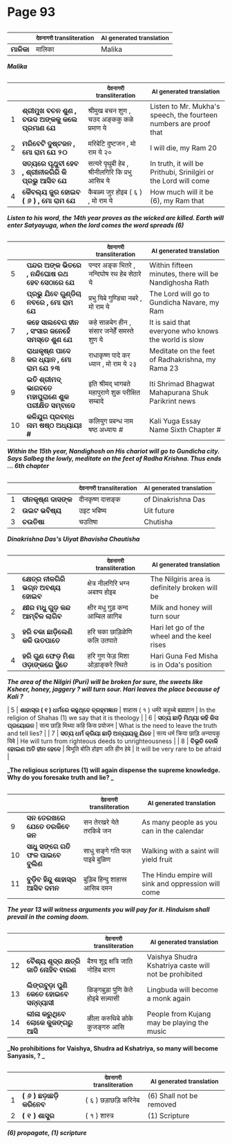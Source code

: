 # Page 93
## 
| | <sub>देवनागरी transliteration</sub> | <sub>AI generated translation</sub> |
| --- | --- | ---|
| **ମାଳିକା** | मालिका | Malika | <!-- Block 1 -->
<!-- Section [1],  -->
<!-- Placeholder for translation. Place text between the underscores(_) and with no leading or trailing spaces. -->
**_Malika_**


## 
| | | <sub>देवनागरी transliteration</sub> | <sub>AI generated translation</sub> |
| --- | --- | --- | ---|
| 1 | **ଶ୍ରୀମୁଖ ବଚନ ଶୁଣ , ଚଉଦ ଅଙ୍କକୁ କଲେ ପ୍ରମାଣ ଯେ** | श्रीमुख बचन शुण , चउद अङ्ककु कळे प्रमाण ये | Listen to Mr. Mukha&#39;s speech, the fourteen numbers are proof that | <!-- Block 2 -->
| 2 | **ମରିବେଟି ଦୁଷ୍ଟଜନ , ମୋ ରାମ ଯେ ୨୦** | मरिबेटि दुष्टजन , मो राम ये २० | I will die, my Ram 20 | <!-- Block 2 -->
| 3 | **ସତ୍ୟରେ ପୃଥୁବୀ ହେବ , ଶ୍ରୀନୀଳଗିରି କି ପ୍ରଭୁ ଆସିବ ଯେ** | सत्यरे पृथुबी हेब , श्रीनीलगिरि कि प्रभु आसिब ये | In truth, it will be Prithubi, Srinilgiri or the Lord will come | <!-- Block 3 -->
| 4 | **କୈବଲ୍ୟ ଜୁର ହୋଇବ ( ୬ ) , ମୋ ରାମ ଯେ** | कैबळ्य जुर होइब ( ६ ) , मो राम ये | How much will it be (6), my Ram that | <!-- Block 3 -->

**_Listen to his word, the 14th year proves as the wicked are killed. Earth will enter Satyayuga, when the lord comes the word spreads (6)_**

## 
| | | <sub>देवनागरी transliteration</sub> | <sub>AI generated translation</sub> |
| --- | --- | --- | ---|
| 5 | **ପନ୍ଦର ଅଙ୍କ ଭିତରେ , ନନ୍ଦିଘୋଷ ରଥ ହେବ ସେଠାରେ ଯେ** | पन्दर अङ्क भितरे , नन्दिघोष रथ हेब सेठारे ये | Within fifteen minutes, there will be Nandighosha Rath | <!-- Block 3 -->
| 6 | **ପ୍ରଭୁ ଯିବେ ଗୁଣ୍ଡିଚା ନବରେ , ମୋ ରାମ ଯେ** | प्रभु यिबे गुण्डिचा नबरे , मो राम ये | The Lord will go to Gundicha Navare, my Ram | <!-- Block 4 -->
| 7 | **କହେ ସାଲବେଗ ହୀନ , ସଂସାର ଜନେହେଁ ସମସ୍ତେ ଶୁଣ ଯେ** | कहे साळबेग हीन , संसार जनेहेँ समस्ते शुण ये | It is said that everyone who knows the world is slow | <!-- Block 4 -->
| 8 | **ରାଧାକୃଷ୍ଣ ପାଦେ କର ଧ୍ୟାନ , ମୋ ରାମ ଯେ ୨୩** | राधाकृष्ण पादे कर ध्यान , मो राम ये २३ | Meditate on the feet of Radhakrishna, my Rama 23 | <!-- Block 5 -->
| 9 | **ଇତି ଶ୍ରୀମଦ୍ ଭାଗବତେ ମହାପୁରାଣେ ଶୁକ ପରୀକ୍ଷିତ ସମ୍ବାଦେ** | इति श्रीमद् भागबते महापुराणे शुक परीक्षित सम्बादे | Iti Shrimad Bhagwat Mahapurana Shuk Parikrint news | <!-- Block 5 -->
| 10 | **କଳିଯୁଗ ପ୍ରବନ୍ଧ ନାମ ଷଷ୍ଠ ଅଧ୍ୟାୟଃ #** | कलियुग प्रबन्ध नाम षष्ठ अध्यायः # | Kali Yuga Essay Name Sixth Chapter # | <!-- Block 5 -->
<!-- Section [2], [12],  -->
<!-- Section [3],  -->
<!-- Section [4],  -->
<!-- Section [5],  -->
<!-- Placeholder for translation. Place text between the underscores(_) and with no leading or trailing spaces. -->
**_Within the 15th year, Nandighosh on His chariot will go to Gundicha city. Says Salbeg the lowly, meditate on the feet of Radha Krishna. Thus ends ... 6th chapter_**


## 
| | | <sub>देवनागरी transliteration</sub> | <sub>AI generated translation</sub> |
| --- | --- | --- | ---|
| 1 | **ଦୀନକୃଷ୍ଣ ଦାସଙ୍କ** | दीनकृष्ण दासङ्क | of Dinakrishna Das | <!-- Block 6 -->
| 2 | **ଉଇଟ ଭବିଷ୍ୟ** | उइट भबिष्य | Uit future | <!-- Block 7 -->
| 3 | **ଚଉତିଷା** | चउतिषा | Chutisha | <!-- Block 9 -->
<!-- Section [6],  -->
<!-- Section [7], [9],  -->
<!-- Placeholder for translation. Place text between the underscores(_) and with no leading or trailing spaces. -->
**_Dinakrishna Das's Uiyat Bhavisha Chautisha_**


## 
| | | <sub>देवनागरी transliteration</sub> | <sub>AI generated translation</sub> |
| --- | --- | --- | ---|
| 1 | **କ୍ଷେତ୍ର ନୀଳଗିରି ଭଗ୍ନ ଅବଶ୍ୟ ହୋଇବ** | क्षेत्र नीलगिरि भग्न अबश्य होइब | The Nilgiris area is definitely broken will be | <!-- Block 11 -->
| 2 | **କ୍ଷୀର ମଧୁ ଗୁଡ଼ କନ୍ଦ ଆମ୍ବିଳ ଲାଗିବ** | क्षीर मधु गुड़ कन्द आम्बिल ळागिब | Milk and honey will turn sour | <!-- Block 11 -->
| 3 | **ହରି ଚକା ଛାଡ଼ିଲେଣି କଳି ଉତପାତେ** | हरि चका छाड़िळेणि कलि उतपाते | Hari let go of the wheel and the keel rises | <!-- Block 11 -->
| 4 | **ହରି ଗୁଣ ଫେଡ଼ ମିଶା ଓଡ଼ାଙ୍କରେ ସ୍ଥିତେ** | हरि गुण फेड़ मिशा ओड़ाङ्करे स्थिते | Hari Guna Fed Misha is in Oda&#39;s position | <!-- Block 11 -->

**_The area of the Nilgiri (Puri) will be broken for sure, the sweets like Ksheer, honey, jaggery ? will turn sour. Hari leaves the place because of Kali ?_**

| 5 | **ଶାହାସ୍ର ( ୧ ) ଧର୍ମରେ କହୁଥ୍ବେ ବ୍ରହ୍ମଜ୍ଞାନ** | शाहास्र ( १ ) धर्मरे कहुथ्बे ब्रह्मज्ञान | In the religion of Shahas (1) we say that it is theology | <!-- Block 11 -->
| 6 | **ସତ୍ୟ ଛାଡ଼ି ମିଥ୍ୟା କହି କିସ ପ୍ରୟୋଜନ** | सत्य छाड़ि मिथ्या कहि किस प्रयोजन | What is the need to leave the truth and tell lies? | <!-- Block 11 -->
| 7 | **ସତ୍ୟ ଧର୍ମ କ୍ରିୟା ଛାଡ଼ି ଅନ୍ୟାୟକୁ ଯିବେ** | सत्य धर्म क्रिया छाड़ि अन्यायकु यिबे | He will turn from righteous deeds to unrighteousness | <!-- Block 11 -->
| 8 | **ବିଭୂତି ବୋଳି ହୋଇଣ ଅତି ହୀନ ହେବେ** | बिभूति बोलि होइण अति हीन हेबे | It will be very rare to be afraid | <!-- Block 11 -->

**_The religious scriptures (1) will again dispense the supreme knowledge. Why do you foresake truth and lie? _**

## 
| | | <sub>देवनागरी transliteration</sub> | <sub>AI generated translation</sub> |
| --- | --- | --- | ---|
| 9 | **ସନ ତେରଖରେ ଯେତେ ତରକିବେ ଜନ** | सन तेरखरे येते तरकिबे जन | As many people as you can in the calendar | <!-- Block 11 -->
| 10 | **ସାଧୁ ସଙ୍ଗେ ଗତି ଫଳ ପାଇବେ ବୁଲିଣ** | साधु सङ्गे गति फल पाइबे बुळिण | Walking with a saint will yield fruit | <!-- Block 11 -->
| 11 | **ବୁଡ଼ିବ ହିନ୍ଦୁ ଶାହାସ୍ର ଆସିବ ଦମନ** | बुड़िब हिन्दु शाहास्र आसिब दमन | The Hindu empire will sink and oppression will come | <!-- Block 11 -->

**_The year 13 will witness arguments you will pay for it. Hinduism shall prevail in the coming doom._**

## 
| | | <sub>देवनागरी transliteration</sub> | <sub>AI generated translation</sub> |
| --- | --- | --- | ---|
| 12 | **ବୈଶ୍ୟ ଶୂଦ୍ର କ୍ଷତ୍ରି ଜାତି ନୋହିବ ବାରଣ** | बैश्य शूद्र क्षत्रि जाति नोहिब बारण | Vaishya Shudra Kshatriya caste will not be prohibited | <!-- Block 11 -->
| 13 | **ଲିଙ୍ଗବୁଡ଼ା ପୁଣି କେତେ ହୋଇବେ ସନ୍ନ୍ୟାସୀ** | ळिङ्गबुड़ा पुणि केते होइबे सन्न्यासी | Lingbuda will become a monk again | <!-- Block 11 -->
| 14 | **ଲୀଳା କରୁଥିବେ ଲୋକେ କୁଜଙ୍ଗରୁ ଆସି** | ळीला करुथिबे ळोके कुजङ्गरु आसि | People from Kujang may be playing the music | <!-- Block 11 -->
<!-- Section [10], [11],  -->
<!-- Placeholder for translation. Place text between the underscores(_) and with no leading or trailing spaces. -->
**_No prohibitions for Vaishya, Shudra ad Kshatriya, so many will become Sanyasis, ? _**


## 
| | | <sub>देवनागरी transliteration</sub> | <sub>AI generated translation</sub> |
| --- | --- | --- | ---|
| 1 | **( ୬ ) ଛଡ଼ାଛଡ଼ି କରିନେବ** | ( ६ ) छड़ाछड़ि करिनेब | (6) Shall not be removed | <!-- Block 8 -->
| 2 | **( ୧ ) ଶାସ୍ତ୍ର** | ( १ ) शास्त्र | (1) Scripture | <!-- Block 8 -->
<!-- Section [8],  -->
<!-- Placeholder for translation. Place text between the underscores(_) and with no leading or trailing spaces. -->
**_(6) propagate, (1) scripture_**
